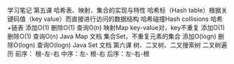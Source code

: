 学习笔记
第五课 哈希表、映射、集合的实现与特性
    哈希标（Hash table）根据关键码值（key value）而直接进行访问的数据结构
        哈希碰撞Hash collisions  哈希+链表
        添加O(1)
        删除O(1)
        查询O(n)
    映射Map key-value对，key不重复
        添加O(1)
        删除O(1)
        查询O(n)
        Java Map 文档
    集合Set，不重复元素的集合
        添加O(logn)
        删除O(logn)
        查询O(logn)
        Java Set 文档
第六课 树、二叉树、二叉搜索树
    二叉树遍历
        前序： 根-左-右
        中序：左- 根-右
        后序：左-右-根
